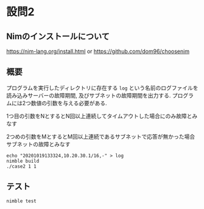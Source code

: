 # 設問2

## Nimのインストールについて

https://nim-lang.org/install.html
or
https://github.com/dom96/choosenim

## 概要

プログラムを実行したディレクトリに存在する ```log``` という名前のログファイルを読み込みサーバーの故障期間, 及びサブネットの故障期間を出力する.
プログラムには2つ数値の引数を与える必要がある.

1つ目の引数をNとするとN回以上連続してタイムアウトした場合にのみ故障とみなす

2つめの引数をMとするとM回以上連続であるサブネットで応答が無かった場合サブネットの故障とみなす

```
echo "20201019133324,10.20.30.1/16,-" > log
nimble build
./case2 1 1
```

## テスト

```
nimble test
```

